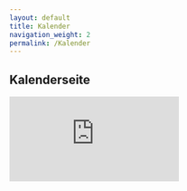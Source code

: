 ```yaml
---
layout: default
title: Kalender
navigation_weight: 2
permalink: /Kalender
---
```

## Kalenderseite

<iframe src="https://calendar.google.com/calendar/embed?src=udvosaunpbn35qgkj72dg06vj0%40group.calendar.google.com&ctz=Europe%2FBerlin" style="border: 0" frameborder="0" scrolling="no"></iframe>

